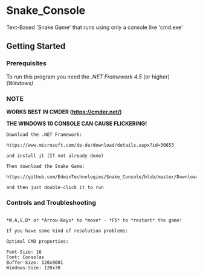 # Snake_Console
Text-Based 'Snake Game' that runs using only a console like 'cmd.exe'

## Getting Started


### Prerequisites

To run this program you need the *.NET Framework 4.5* (or higher) *(Windows)*

### NOTE

**WORKS BEST IN CMDER (https://cmder.net/)**

**THE WINDOWS 10 CONSOLE CAN CAUSE FLICKERING!**

```
Download the .NET Framework:

https://www.microsoft.com/de-de/download/details.aspx?id=30653

and install it (If not already done)

Then download the Snake Game:

https://github.com/EdwinTechnologies/Snake_Console/blob/master/Downloads/Snake.exe

and then just double-click it to run

```

### Controls and Troubleshooting

```

*W,A,S,D* or *Arrow-Keys* to *move* - *F5* to *restart* the game!

If you have some kind of resolution problems:

Optimal CMD properties:

Font-Size: 16
Font: Consolas
Buffer-Size: 120x9001
Windows-Size: 120x30

```
